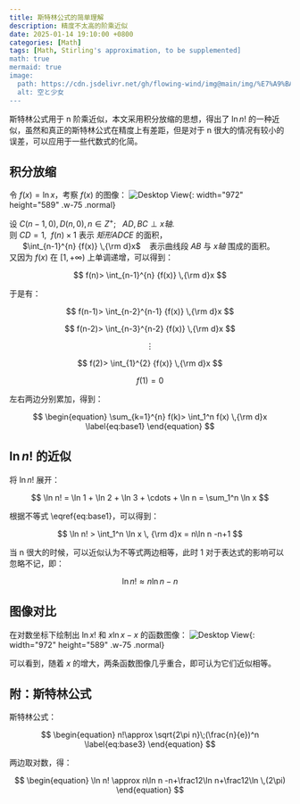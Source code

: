 ```yaml
---
title: 斯特林公式的简单理解
description: 精度不太高的阶乘近似
date: 2025-01-14 19:10:00 +0800
categories: [Math]
tags: [Math, Stirling's approximation, to be supplemented]
math: true
mermaid: true
image:
  path: https://cdn.jsdelivr.net/gh/flowing-wind/img@main/img/%E7%A9%BA%E3%81%A8%E5%B0%91%E5%A5%B3.jpg
  alt: 空と少女
---
```


斯特林公式用于&nbsp;n&nbsp;阶乘近似，本文采用积分放缩的思想，得出了&nbsp;$\ln n!$&nbsp;的一种近似，虽然和真正的斯特林公式在精度上有差距，但是对于&nbsp;n&nbsp;很大的情况有较小的误差，可以应用于一些代数式的化简。

## 积分放缩
令&nbsp;$f(x)=\ln x$，考察&nbsp;$f(x)$&nbsp;的图像：
![Desktop View](https://cdn.jsdelivr.net/gh/flowing-wind/img@main/img/ln(x).png){: width="972" height="589" .w-75 .normal} 

设&nbsp;$C(n-1, 0), D(n, 0), n\in Z^+$; &nbsp;&nbsp;$AD,BC\perp x轴$.  
则&nbsp;$CD=1$, &nbsp;$f(n)\times1$&nbsp;表示&nbsp;$矩形ADCE$&nbsp;的面积，   
&nbsp;&nbsp;&nbsp;&nbsp;&nbsp;  $\int_{n-1}^{n} {f(x)} \,{\rm d}x$ &nbsp;&nbsp; 表示曲线段&nbsp;$AB$&nbsp;与&nbsp;$x轴$&nbsp;围成的面积。  
又因为&nbsp;$f(x)$&nbsp;在&nbsp;$[1, +\infty)$&nbsp;上单调递增，可以得到：   

$$ f(n)> \int_{n-1}^{n} {f(x)} \,{\rm d}x $$

于是有：

$$ f(n-1)> \int_{n-2}^{n-1} {f(x)} \,{\rm d}x $$

$$ f(n-2)> \int_{n-3}^{n-2} {f(x)} \,{\rm d}x $$

$$ \vdots $$

$$ f(2)> \int_{1}^{2} {f(x)} \,{\rm d}x $$

$$ f(1)=0 $$

左右两边分别累加，得到：

$$
\begin{equation}
  \sum_{k=1}^{n} f(k)> \int_1^n f(x) \,{\rm d}x
  \label{eq:base1}
\end{equation}
$$

## $\ln n!$&nbsp;的近似
将&nbsp;$\ln n!$&nbsp;展开：

$$ \ln n! = \ln 1 + \ln 2 + \ln 3 + \cdots + \ln n = \sum_1^n \ln x $$

根据不等式&nbsp;\eqref{eq:base1}，可以得到：

$$ \ln n! > \int_1^n \ln x \, {\rm d}x = n\ln n -n+1 $$ 

当&nbsp;n&nbsp;很大的时候，可以近似认为不等式两边相等，此时&nbsp;1&nbsp;对于表达式的影响可以忽略不记，即： 

$$
\begin{equation}
  \ln n! \approx n\ln n -n
  \label{eq:base2}
\end{equation}
$$

## 图像对比
在对数坐标下绘制出&nbsp;$\ln x!$&nbsp;和&nbsp;$x\ln x -x$&nbsp;的函数图像：
![Desktop View](https://cdn.jsdelivr.net/gh/flowing-wind/img@main/img/lnx_approx.png){: width="972" height="589" .w-75 .normal} 

可以看到，随着&nbsp;$x$&nbsp;的增大，两条函数图像几乎重合，即可认为它们近似相等。

## 附：斯特林公式
斯特林公式：

$$
\begin{equation}
  n!\approx \sqrt{2\pi n}\;(\frac{n}{e})^n
  \label{eq:base3}
\end{equation}
$$

两边取对数，得：

$$
\begin{equation}
  \ln n! \approx n\ln n -n+\frac12\ln n+\frac12\ln \,(2\pi)
\end{equation}
$$
